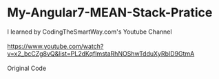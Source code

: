 # My-Angular7-MEAN-Stack-Pratice

I learned by CodingTheSmartWay.com's Youtube Channel
<br>
<br>
https://www.youtube.com/watch?v=x2_bcCZg8vQ&list=PL2dKqfImstaRhNOShwTdduXyRbID9GtmA
<br>
<br>
Original Code
<br>
<br>
